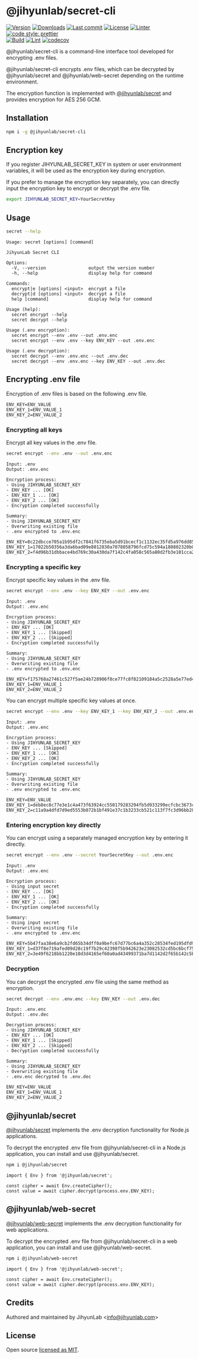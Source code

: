 # @jihyunlab/secret-cli

[![Version](https://img.shields.io/npm/v/@jihyunlab/secret-cli.svg?style=flat-square)](https://www.npmjs.com/package/@jihyunlab/secret-cli?activeTab=versions) [![Downloads](https://img.shields.io/npm/dt/@jihyunlab/secret-cli.svg?style=flat-square)](https://www.npmjs.com/package/@jihyunlab/secret-cli) [![Last commit](https://img.shields.io/github/last-commit/jihyunlab/secret-cli.svg?style=flat-square)](https://github.com/jihyunlab/secret-cli/graphs/commit-activity) [![License](https://img.shields.io/github/license/jihyunlab/secret-cli.svg?style=flat-square)](https://github.com/jihyunlab/secret-cli/blob/master/LICENSE) [![Linter](https://img.shields.io/badge/linter-eslint-blue?style=flat-square)](https://eslint.org) [![code style: prettier](https://img.shields.io/badge/code_style-prettier-ff69b4.svg?style=flat-square)](https://github.com/prettier/prettier)\
[![Build](https://github.com/jihyunlab/secret-cli/actions/workflows/build.yml/badge.svg)](https://github.com/jihyunlab/secret-cli/actions/workflows/build.yml) [![Lint](https://github.com/jihyunlab/secret-cli/actions/workflows/lint.yml/badge.svg)](https://github.com/jihyunlab/secret-cli/actions/workflows/lint.yml) [![codecov](https://codecov.io/gh/jihyunlab/secret-cli/graph/badge.svg?token=6J20G3LCG3)](https://codecov.io/gh/jihyunlab/secret-cli)

@jihyunlab/secret-cli is a command-line interface tool developed for encrypting .env files.

@jihyunlab/secret-cli encrypts .env files, which can be decrypted by @jihyunlab/secret and @jihyunlab/web-secret depending on the runtime environment.

The encryption function is implemented with [@jihyunlab/secret](https://www.npmjs.com/package/@jihyunlab/secret) and provides encryption for AES 256 GCM.

## Installation

```bash
npm i -g @jihyunlab/secret-cli
```

## Encryption key

If you register JIHYUNLAB_SECRET_KEY in system or user environment variables, it will be used as the encryption key during encryption.

If you prefer to manage the encryption key separately, you can directly input the encryption key to encrypt or decrypt the .env file.

```bash
export JIHYUNLAB_SECRET_KEY=YourSecretKey
```

## Usage

```bash
secret --help
```

```
Usage: secret [options] [command]

JihyunLab Secret CLI

Options:
  -V, --version                output the version number
  -h, --help                   display help for command

Commands:
  encrypt|e [options] <input>  encrypt a file
  decrypt|d [options] <input>  decrypt a file
  help [command]               display help for command

Usage (help):
  secret encrypt --help
  secret decrypt --help

Usage (.env encryption):
  secret encrypt --env .env --out .env.enc
  secret encrypt --env .env --key ENV_KEY --out .env.enc

Usage (.env decryption):
  secret decrypt --env .env.enc --out .env.dec
  secret decrypt --env .env.enc --key ENV_KEY --out .env.dec
```

## Encrypting .env file

Encryption of .env files is based on the following .env file.

```
ENV_KEY=ENV_VALUE
ENV_KEY_1=ENV_VALUE_1
ENV_KEY_2=ENV_VALUE_2
```

### Encrypting all keys

Encrypt all key values in the .env file.

```bash
secret encrypt --env .env --out .env.enc
```

```
Input: .env
Output: .env.enc

Encryption process:
- Using JIHYUNLAB_SECRET_KEY
- ENV_KEY ... [OK]
- ENV_KEY_1 ... [OK]
- ENV_KEY_2 ... [OK]
- Encryption completed successfully

Summary:
- Using JIHYUNLAB_SECRET_KEY
- Overwriting existing file
- .env encrypted to .env.enc
```

```
ENV_KEY=8c22dbcce705a1b95df2c7841f6735eba5d91bcecf1c1132ec35fd5a976dd8556763649075
ENV_KEY_1=17022b50356a3da6bad09e8012830a7078058796fcd75c594a180802320b009385761c7ce66208
ENV_KEY_2=f4d96b31dbbace4bd769c30a430da7f142c4fa058c565a80d2fb3e101cca29c0f8bfc106076aaa
```

### Encrypting a specific key

Encrypt specific key values in the .env file.

```bash
secret encrypt --env .env --key ENV_KEY --out .env.enc
```

```
Input: .env
Output: .env.enc

Encryption process:
- Using JIHYUNLAB_SECRET_KEY
- ENV_KEY ... [OK]
- ENV_KEY_1 ... [Skipped]
- ENV_KEY_2 ... [Skipped]
- Encryption completed successfully

Summary:
- Using JIHYUNLAB_SECRET_KEY
- Overwriting existing file
- .env encrypted to .env.enc
```

```
ENV_KEY=f175768a27461c527f5ae24b728906f8ce77fc8f82109184a5c2528a5e77ed4159066862e7
ENV_KEY_1=ENV_VALUE_1
ENV_KEY_2=ENV_VALUE_2
```

You can encrypt multiple specific key values at once.

```bash
secret encrypt --env .env --key ENV_KEY_1 --key ENV_KEY_2 --out .env.enc
```

```
Input: .env
Output: .env.enc

Encryption process:
- Using JIHYUNLAB_SECRET_KEY
- ENV_KEY ... [Skipped]
- ENV_KEY_1 ... [OK]
- ENV_KEY_2 ... [OK]
- Encryption completed successfully

Summary:
- Using JIHYUNLAB_SECRET_KEY
- Overwriting existing file
- .env encrypted to .env.enc
```

```
ENV_KEY=ENV_VALUE
ENV_KEY_1=deb8ec8c77e3e1c4a473f63924cc550179283294fb5d933299ecfcbc3673c79e6c19ef218c0a86
ENV_KEY_2=c11a9a4dfd7d9ed5553b072b1bf491e37c1b3233cb521c113f7fc3d96bb282f2579678c4417cc4
```

### Entering encryption key directly

You can encrypt using a separately managed encryption key by entering it directly.

```bash
secret encrypt --env .env --secret YourSecretKey --out .env.enc
```

```
Input: .env
Output: .env.enc

Encryption process:
- Using input secret
- ENV_KEY ... [OK]
- ENV_KEY_1 ... [OK]
- ENV_KEY_2 ... [OK]
- Encryption completed successfully

Summary:
- Using input secret
- Overwriting existing file
- .env encrypted to .env.enc
```

```
ENV_KEY=5b47faa38e6a9cb2fd65b34dff0a9befc67d77bc6a4a352c28534fed195dfd9ca1f9917af8
ENV_KEY_1=d37f8e719afed09d28c19f7b29c42398f5b942623e23082532cd5bc6bcf75625bf73a4104e38a7
ENV_KEY_2=3e49f6218bb1220e10d3d4165ef60a0ad43499371ba7d1142d2f65b142c5b96d3dc3a2f0b97244
```

### Decryption

You can decrypt the encrypted .env file using the same method as encryption.

```bash
secret decrypt --env .env.enc --key ENV_KEY --out .env.dec
```

```
Input: .env.enc
Output: .env.dec

Decryption process:
- Using JIHYUNLAB_SECRET_KEY
- ENV_KEY ... [OK]
- ENV_KEY_1 ... [Skipped]
- ENV_KEY_2 ... [Skipped]
- Decryption completed successfully

Summary:
- Using JIHYUNLAB_SECRET_KEY
- Overwriting existing file
- .env.enc decrypted to .env.dec
```

```
ENV_KEY=ENV_VALUE
ENV_KEY_1=ENV_VALUE_1
ENV_KEY_2=ENV_VALUE_2
```

## @jihyunlab/secret

[@jihyunlab/secret](https://www.jihyunlab.com/library/npm/secret) implements the .env decryption functionality for Node.js applications.

To decrypt the encrypted .env file from @jihyunlab/secret-cli in a Node.js application, you can install and use @jihyunlab/secret.

```bash
npm i @jihyunlab/secret
```

```
import { Env } from '@jihyunlab/secret';

const cipher = await Env.createCipher();
const value = await cipher.decrypt(process.env.ENV_KEY);
```

## @jihyunlab/web-secret

[@jihyunlab/web-secret](https://www.jihyunlab.com/library/npm/web-secret) implements the .env decryption functionality for web applications.

To decrypt the encrypted .env file from @jihyunlab/secret-cli in a web application, you can install and use @jihyunlab/web-secret.

```bash
npm i @jihyunlab/web-secret
```

```
import { Env } from '@jihyunlab/web-secret';

const cipher = await Env.createCipher();
const value = await cipher.decrypt(process.env.ENV_KEY);
```

## Credits

Authored and maintained by JihyunLab <<info@jihyunlab.com>>

## License

Open source [licensed as MIT](https://github.com/jihyunlab/secret-cli/blob/master/LICENSE).
